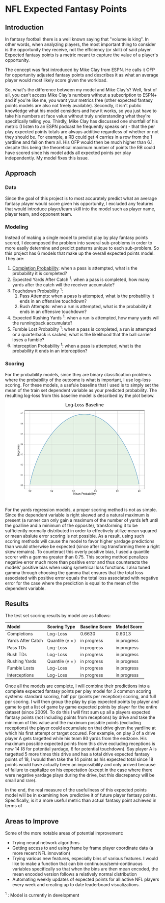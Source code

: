 # NFL Expected Fantasy Points

## Introduction

In fantasy football there is a well known saying that "volume is king". In other words, when analyzing players, the most important thing to consider is the opportunity they receive, not the efficiency (or skill) of said player. Expected fantasy points is a metric meant to capture the value of a player's opportunity. 

The concept was first introduced by Mike Clay from ESPN. He calls it OFP for opportunity adjusted fantasy points and describes it as what an average player would most likely score given the workload. 

So, what's the difference between my model and Mike Clay's? Well, first of all, you can't access Mike Clay's numbers without a subscription to ESPN+ and if you're like me, you want your metrics free (other expected fantasy points models are also not freely available). Secondly, it isn't public knowledge what his model considers and how it works, so you just have to take his numbers at face value without truly understanding what they're specifically telling you. Thirdly, Mike Clay has discussed one shortfall of his metric (I listen to an ESPN podcast he frequently speaks on) - that the per play expected points totals are always additive regardless of whether or not they should be. For example, a RB could get 4 carries in a row from the 1 yardline and fail on them all. His OFP would then be much higher than 6.1, despite this being the theoretical maximum number of points the RB could have scored since his model adds all expected points per play independently. My model fixes this issue.

## Approach

### Data
Since the goal of this project is to most accurately predict what an average fantasy player would score given his opportunity, I excluded any features that would introduce player/team skill into the model such as player name, player team, and opponent team.

### Modeling
Instead of making a single model to predict play by play fantasy points scored, I decomposed the problem into several sub-problems in order to more easily determine and predict patterns unique to each sub-problem. So this project has 6 models that make up the overall expected points model. They are:
1. [Completion Probability](https://github.com/willmscaleb/Personal-Data-Projects/tree/main/NFL%20Expected%20Fantasy%20Points/Completion%20Probability%20Model): when a pass is attempted, what is the probability it is completed?
2. Expected Yards After Catch <sup>1</sup>: when a pass is completed, how many yards after the catch will the receiver accumulate?
3. Touchdown Probability <sup>1</sup>: 
    1. Pass Attempts: when a pass is attempted, what is the probability it ends in an offensive touchdown?
    2. Rush Attempts: when a run is attempted, what is the probability it ends in an offensive touchdown?
4. Expected Rushing Yards <sup>1</sup>: when a run is attempted, how many yards will the runningback accumulate?
5. Fumble Lost Probabilty <sup>1</sup>: when a pass is completed, a run is attempted or a quarterback is sacked, what is the likelihood that the ball carrier loses a fumble? 
6. Interception Probability <sup>1</sup>: when a pass is attempted, what is the probability it ends in an interception?

### Scoring
For the probability models, since they are binary classification problems where the probability of the outcome is what is important, I use log-loss scoring. For these models, a usefule baseline that I used is to simply set the mean of the train set dependent variable as your predicted probability. The resulting log-loss from this baseline model is described by the plot below.
![](Images/logloss.png)

For the yards regression models, a proper scoring method is not as simple. Since the dependent variable is right skewed and a natural maximum is present (a runner can only gain a maximum of the number of yards left until the goalline and a minimum of the opposite), transforming it to be sufficiently normally distributed in order to effectively utilize mean squared or mean abslute error scoring is not possible. As a result, using such scoring methods will cause the model to favor higher yardage predictions than would otherwise be expected (since after log transforming there a right skew remains). To counteract this overly positive bias, I used a quantile scorer with a gamma greater than 0.75. This scoring method penalizes negative error much more than positive error and thus counteracts the models' positive bias when using symetrical loss functions. I also tuned gamma through choosing the gamma that ensures that the total loss associated with positive error equals the total loss associated with negative error for the case where the prediction is equal to the mean of the dependent variable.


## Results

The test set scoring results by model are as follows:

 Model             | Scoring Type               | Baseline Score | Model Score 
 :-----------------|:---------------------------|:---------------|:------------
 Completions       | Log-Loss                   | 0.6630         | 0.6013        
 Yards After Catch | Quantile (&gamma; = )      | in progress    | in progress 
 Pass TDs          | Log-Loss                   | in progress    | in progress 
 Rush TDs          | Log-Loss                   | in progress    | in progress 
 Rushing Yards     | Quantile (&gamma; = )      | in progress    | in progress 
 Fumble Losts      | Log-Loss                   | in progress    | in progress 
 Interceptions     | Log-Loss                   | in progress    | in progress 

Once all the models are complete, I will combine their predictions into a complete expected fantasy points per play model for 3 common scoring systems: standard scoring, half ppr (points per reception) scoring, and full ppr scoring. I will then group the play by play expected points by player and game to get a list of game by game expected points by player for the entire dataset (since 2009). To do this I will first sum up all a players expected fantasy points (not including points from receptions) by drive and take the minimum of this value and the maximum possible points (excluding receptions) the player could accumulate on that drive given the yardline at which his first attempt or target occured. For example, on play 3 of a drive player A gets targetted while his team 80 yards from the endzone. His maximum possible expected points from this drive excluding receptions is now 14 (8 for potential yardage, 6 for potential touchdown). Say player A is targetted 5 more times this drive and has a total drive expected fantasy points of 18, I would then take the 14 points as his expected total since 18 points would have actually been an impossibility and only arrived because of failure to capitalize on his expectation (except in the case where there were negative yardage plays during the drive, but this discrepancy will be small and rare).

In the end, the real measure of the usefullness of this expected points model will be in examining how predictive it of future player fantasy points. Specifically, is it a more useful metric than actual fantasy point achieved in terms of 

## Areas to Improve

Some of the more notable areas of potential improvement:
* Trying neural network algorithms
* Getting access to and using frame by frame player coordinate data (a more recent NFL innovation)
* Trying various new features, especially bins of various features. I would like to make a function that can bin continuous/semi-continuous variables specifically so that when the bins are then mean encoded, the mean encoded version follows a relatively normal distribution
* Automating weekly updates of expected points for all active NFL players every week and creating up to date leaderboard visualizations.

<sup>1</sup> : Model is currently in development
